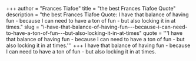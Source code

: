 +++
author = "Frances Tiafoe"
title = "the best Frances Tiafoe Quote"
description = "the best Frances Tiafoe Quote: I have that balance of having fun - because I can need to have a ton of fun - but also locking it in at times."
slug = "i-have-that-balance-of-having-fun---because-i-can-need-to-have-a-ton-of-fun---but-also-locking-it-in-at-times"
quote = '''I have that balance of having fun - because I can need to have a ton of fun - but also locking it in at times.'''
+++
I have that balance of having fun - because I can need to have a ton of fun - but also locking it in at times.
